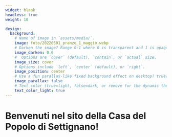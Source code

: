 ```yaml
---
widget: blank
headless: true
weight: 10

design:
  background:
    # Name of image in `assets/media/`.
    image: foto/20220501_pranzo_1_maggio.webp
    # Darken the image? Range 0-1 where 0 is transparent and 1 is opaque.
    image_darken: 0.6
    #  Options are `cover` (default), `contain`, or `actual` size.
    image_size: cover
    # Options include `left`, `center` (default), or `right`.
    image_position: center
    # Use a fun parallax-like fixed background effect on desktop? true/false
    image_parallax: false
    # Text color (true=light, false=dark, or remove for the dynamic theme color).
    text_color_light: true
---
```


# Benvenuti nel sito della Casa del Popolo di Settignano!
